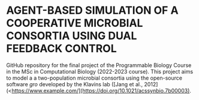# AGENT-BASED SIMULATION OF A COOPERATIVE MICROBIAL CONSORTIA USING DUAL FEEDBACK CONTROL

GitHub repository for the final project of the Programmable Biology Course in the MSc in Computational Biology (2022-2023 course). This project aims to model a a two-population microbial consortia using the open-source software *gro* developed by the Klavins lab ([Jang et al., 2012] (<https://www.example.com/](https://doi.org/10.1021/acssynbio.7b00003). 
